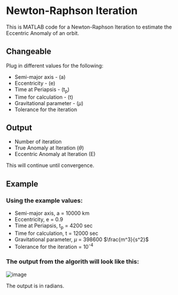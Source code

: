 # Newton-Raphson Iteration
This is MATLAB code for a Newton-Raphson Iteration to estimate the Eccentric Anomaly of an orbit.

## Changeable
Plug in different values for the following:
- Semi-major axis - (a)
- Eccentricity - (e)
- Time at Periapsis - (t<sub>p</sub>)
- Time for calculation - (t)
- Gravitational parameter - ($\mu$)
- Tolerance for the iteration

## Output
- Number of iteration
- True Anomaly at Iteration ($\theta$)
- Eccentric Anomaly at Iteration (E)

This will continue until convergence.

## Example
### Using the example values:
- Semi-major axis, a = 10000 km
- Eccentricity, e = 0.9
- Time at Periapsis, t<sub>p</sub> = 4200 sec
- Time for calculation, t = 12000 sec
- Gravitational parameter, $\mu$ = 398600 $\frac{m^3}{s^2}$
- Tolerance for the iteration = 10<sup>-4</sup>

### The output from the algorith will look like this:
![image](https://github.com/user-attachments/assets/7a162fb8-b89e-46c8-994c-c6982cd5b55b)

The output is in radians.
